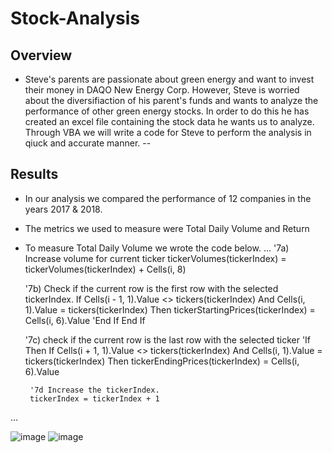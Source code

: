# Stock-Analysis
## Overview
* Steve's parents are passionate about green energy and want to invest their money in DAQO New Energy Corp. However, Steve is worried about the diversifiaction of his parent's funds and wants to analyze the performance of other green energy stocks. In order to do this he has created an excel file containing the stock data he wants us to analyze. Through VBA we will write a code for Steve to perform the analysis in qiuck and accurate manner.
--
## Results
 * In our analysis we compared the performance of 12 companies in the years 2017 & 2018.
 * The metrics we used to measure were Total Daily Volume and Return
 * To measure Total Daily Volume we wrote the code below.
 ... 
      '7a) Increase volume for current ticker
        tickerVolumes(tickerIndex) = tickerVolumes(tickerIndex) + Cells(i, 8)
    
    '7b) Check if the current row is the first row with the selected tickerIndex.
    If Cells(i - 1, 1).Value <> tickers(tickerIndex) And Cells(i, 1).Value = tickers(tickerIndex) Then
            tickerStartingPrices(tickerIndex) = Cells(i, 6).Value
    'End If
     End If
   
    
    '7c) check if the current row is the last row with the selected ticker
    'If  Then
        If Cells(i + 1, 1).Value <> tickers(tickerIndex) And Cells(i, 1).Value = tickers(tickerIndex) Then
            tickerEndingPrices(tickerIndex) = Cells(i, 6).Value

        '7d Increase the tickerIndex.
        tickerIndex = tickerIndex + 1
 ...
 
![image](https://user-images.githubusercontent.com/67936161/88487775-e24e6f80-cf3c-11ea-859d-e5cf093ee6d8.png)
![image](https://user-images.githubusercontent.com/67936161/88487787-0447f200-cf3d-11ea-804b-667fa25eda43.png)
